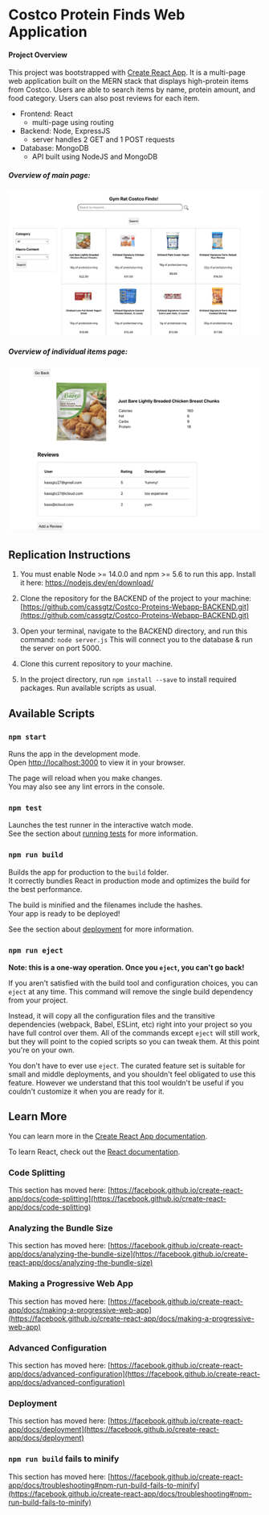 # Costco Protein Finds Web Application
#### Project Overview
This project was bootstrapped with [Create React App](https://github.com/facebook/create-react-app). It is a multi-page web application built on the MERN stack that displays high-protein items from Costco. Users are able to search items by name, protein amount, and food category. Users can also post reviews for each item.

* Frontend: React
  * multi-page using routing
* Backend: Node, ExpressJS
  * server handles 2 GET and 1 POST requests
* Database: MongoDB
  * API built using NodeJS and MongoDB

##### Overview of main page:
 ![](MainPage.png)
##### Overview of individual items page:
 ![](ItemPage.png)

## Replication Instructions
1. You must enable Node >= 14.0.0 and npm >= 5.6 to run this app. Install it here: https://nodejs.dev/en/download/
2. Clone the repository for the BACKEND of the project to your machine: [https://github.com/cassgtz/Costco-Proteins-Webapp-BACKEND.git](https://github.com/cassgtz/Costco-Proteins-Webapp-BACKEND.git)
3. Open your terminal, navigate to the BACKEND directory, and run this command: `node server.js`
  This will connect you to the database & run the server on port 5000.

4. Clone this current repository to your machine.
5. In the project directory, run `npm install --save` to install required packages. Run available scripts as usual. 

## Available Scripts

### `npm start`

Runs the app in the development mode.\
Open [http://localhost:3000](http://localhost:3000) to view it in your browser.

The page will reload when you make changes.\
You may also see any lint errors in the console.

### `npm test`

Launches the test runner in the interactive watch mode.\
See the section about [running tests](https://facebook.github.io/create-react-app/docs/running-tests) for more information.

### `npm run build`

Builds the app for production to the `build` folder.\
It correctly bundles React in production mode and optimizes the build for the best performance.

The build is minified and the filenames include the hashes.\
Your app is ready to be deployed!

See the section about [deployment](https://facebook.github.io/create-react-app/docs/deployment) for more information.

### `npm run eject`

**Note: this is a one-way operation. Once you `eject`, you can't go back!**

If you aren't satisfied with the build tool and configuration choices, you can `eject` at any time. This command will remove the single build dependency from your project.

Instead, it will copy all the configuration files and the transitive dependencies (webpack, Babel, ESLint, etc) right into your project so you have full control over them. All of the commands except `eject` will still work, but they will point to the copied scripts so you can tweak them. At this point you're on your own.

You don't have to ever use `eject`. The curated feature set is suitable for small and middle deployments, and you shouldn't feel obligated to use this feature. However we understand that this tool wouldn't be useful if you couldn't customize it when you are ready for it.

## Learn More

You can learn more in the [Create React App documentation](https://facebook.github.io/create-react-app/docs/getting-started).

To learn React, check out the [React documentation](https://reactjs.org/).

### Code Splitting

This section has moved here: [https://facebook.github.io/create-react-app/docs/code-splitting](https://facebook.github.io/create-react-app/docs/code-splitting)

### Analyzing the Bundle Size

This section has moved here: [https://facebook.github.io/create-react-app/docs/analyzing-the-bundle-size](https://facebook.github.io/create-react-app/docs/analyzing-the-bundle-size)

### Making a Progressive Web App

This section has moved here: [https://facebook.github.io/create-react-app/docs/making-a-progressive-web-app](https://facebook.github.io/create-react-app/docs/making-a-progressive-web-app)

### Advanced Configuration

This section has moved here: [https://facebook.github.io/create-react-app/docs/advanced-configuration](https://facebook.github.io/create-react-app/docs/advanced-configuration)

### Deployment

This section has moved here: [https://facebook.github.io/create-react-app/docs/deployment](https://facebook.github.io/create-react-app/docs/deployment)

### `npm run build` fails to minify

This section has moved here: [https://facebook.github.io/create-react-app/docs/troubleshooting#npm-run-build-fails-to-minify](https://facebook.github.io/create-react-app/docs/troubleshooting#npm-run-build-fails-to-minify)
